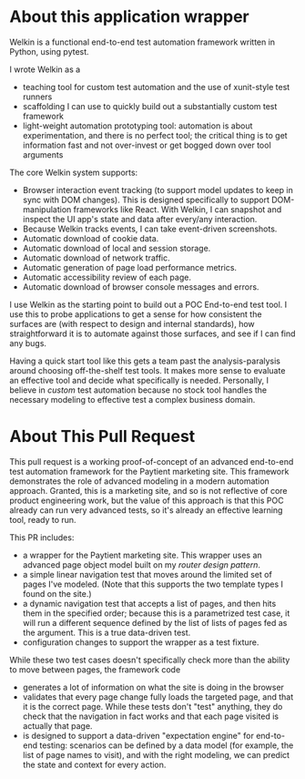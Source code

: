 # About this application wrapper 

Welkin is a functional end-to-end test automation framework written in Python, using pytest. 

I wrote Welkin as a
* teaching tool for custom test automation and the use of xunit-style test runners
* scaffolding I can use to quickly build out a substantially custom test framework
* light-weight automation prototyping tool: automation is about experimentation, and there is no perfect tool; the critical thing is to get information fast and not over-invest or get bogged down over tool arguments 

The core Welkin system supports:
* Browser interaction event tracking (to support model updates to keep in sync with DOM changes). This is designed specifically to support DOM-manipulation frameworks like React. With Welkin, I can snapshot and inspect the UI app's state and data after every/any interaction. 
* Because Welkin tracks events, I can take event-driven screenshots.
* Automatic download of cookie data.
* Automatic download of local and session storage.
* Automatic download of network traffic.
* Automatic generation of page load performance metrics. 
* Automatic accessibility review of each page.
* Automatic download of browser console messages and errors.

I use Welkin as the starting point to build out a POC End-to-end test tool. I use this to probe applications to get a sense for how consistent the surfaces are (with respect to design and internal standards), how straightforward it is to automate against those surfaces, and see if I can find any bugs.

Having a quick start tool like this gets a team past the analysis-paralysis around choosing off-the-shelf test tools. It makes more sense to evaluate an effective tool and decide what specifically is needed. Personally, I believe in _custom_ test automation because no stock tool handles the necessary modeling to effective test a complex business domain.   


# About This Pull Request

This pull request is a working proof-of-concept of an advanced end-to-end test automation framework for the Paytient marketing site. This framework demonstrates the role of advanced modeling in a modern automation approach. Granted, this is a marketing site, and so is not reflective of core product engineering work, but the value of this approach is that this POC already can run very advanced tests, so it's already an effective learning tool, ready to run.   

This PR includes:
* a wrapper for the Paytient marketing site. This wrapper uses an advanced page object model built on my _router design pattern_.
* a simple linear navigation test that moves around the limited set of pages I've modeled. (Note that this supports the two template types I found on the site.)
* a dynamic navigation test that accepts a list of pages, and then hits them in the specified order; because this is a parametrized test case, it will run a different sequence defined by the list of lists of pages fed as the argument. This is a true data-driven test. 
* configuration changes to support the wrapper as a test fixture.

While these two test cases doesn't specifically check more than the ability to move between pages, the framework code  
* generates a lot of information on what the site is doing in the browser
* validates that every page change fully loads the targeted page, and that it is the correct page. While these tests don't "test" anything, they do check that the navigation in fact works and that each page visited is actually that page.
* is designed to support a data-driven "expectation engine" for end-to-end testing: scenarios can be defined by a data model (for example, the list of page names to visit), and with the right modeling, we can predict the state and context for every action.  
